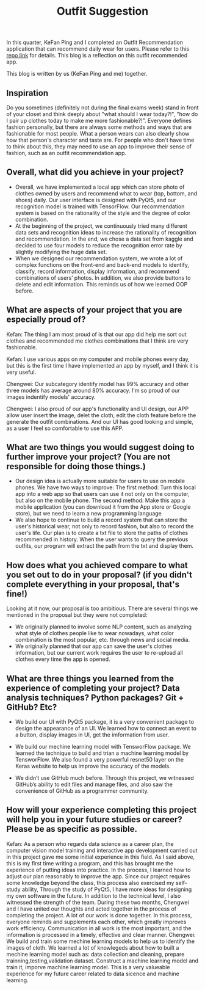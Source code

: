 ﻿---
layout: post
title: Outfit Suggestion
---
In this quarter, KeFan Ping and I completed an Outfit Recommendation application that can recommend daily wear for users. Please refer to this [repo link](https://github.com/KefanPing/Outfit_Recommendation_Project) for details. This blog is a reflection on this outfit recommended app.

This blog is written by us (KeFan Ping and me) together.

## Inspiration

Do you sometimes (definitely not during the final exams week) stand in front of your closet and think deeply about "what should I wear today?!", "how do I pair up clothes today to make me more fashionable?!". Everyone defines fashion personally, but there are always some methods and ways that are fashionable for most people. What a person wears can also clearly show how that person's character and taste are. For people who don't have time to think about this, they may need to use an app to improve their sense of fashion, such as an outfit recommendation app. 

## Overall, what did you achieve in your project? 

- Overall, we have implemented a local app which can store photo of clothes owned by users and recommend what to wear (top, bottom, and shoes) daily. Our user interface is designed with PyQt5, and our recognition model is trained with TensorFlow. Our recommendation system is based on the rationality of the style and the degree of color combination. 
- At the beginning of the project, we continuously tried many different data sets and recognition ideas to increase the rationality of recognition and recommendation. In the end, we chose a data set from kaggle and decided to use four models to reduce the recognition error rate by slightly modifying the huge data set.
- When we designed our recommendation system, we wrote a lot of complex functions on the front-end and back-end models to identify, classify, record information, display information, and recommend combinations of users’ photos. In addition, we also provide buttons to delete and edit information. This reminds us of how we learned OOP before.

## What are aspects of your project that you are especially proud of? 

Kefan: The thing I am most proud of is that our app did help me sort out clothes and recommended me clothes combinations that I think are very fashionable.

Kefan: I use various apps on my computer and mobile phones every day, but this is the first time I have implemented an app by myself, and I think it is very useful.

Chengwei: Our subcategory identify model has 99% accuracy and other three models has average around 80% accuracy. I'm so proud of our images indentify models' accuracy.

Chengwei: I also proud of our app's functionality and UI design, our APP allow user insert the image, delet the cloth, edit the cloth feature before the generate the outfit combinations. And our UI has good looking and simple, as a user I feel so comfortable to use this APP.


## What are two things you would suggest doing to further improve your project? (You are not responsible for doing those things.) 

- Our design idea is actually more suitable for users to use on mobile phones. We have two ways to improve:
    The first method: Turn this local app into a web app so that users can use it not only on the computer, but also on the mobile phone.
    The second method: Make this app a mobile application (you can download it from the App store or Google store), but we need to learn a new programming language
- We also hope to continue to build a record system that can store the user's historical wear, not only to record fashion, but also to record the user's life. Our plan is to create a txt file to store the paths of clothes recommended in history. When the user wants to query the previous outfits, our program will extract the path from the txt and display them.


## How does what you achieved compare to what you set out to do in your proposal? (if you didn't complete everything in your proposal, that's fine!)

Looking at it now, our proposal is too ambitious. There are several things we mentioned in the proposal but they were not completed: 
-  We originally planned to involve some NLP content, such as analyzing what style of clothes people like to wear nowadays, what color combination is the most popular, etc. through news and social media.
-  We originally planned that our app can save the user's clothes information, but our current work requires the user to re-upload all clothes every time the app is opened.

## What are three things you learned from the experience of completing your project? Data analysis techniques? Python packages? Git + GitHub? Etc? 

- We build our UI with PyQt5 package, it is a very convenient package to design the appearance of an UI. We learned how to connect an event to a button, display images in UI, get the imformation from user.

-  We build our mechine learning model with TensworFlow package. We learned the technique to build and trian a machine learning model by TensworFlow. We also found a very powerful resnet50 layer on the Keras website to help us improve the accuracy of the models.

-  We didn’t use GitHub much before. Through this project, we witnessed GitHub’s ability to edit files and manage files, and also saw the convenience of GitHub as a programmer community.

## How will your experience completing this project will help you in your future studies or career? Please be as specific as possible. 

Kefan: As a person who regards data science as a career plan, the computer vision model training and interactive app development carried out in this project gave me some initial experience in this field. As I said above, this is my first time writing a program, and this has brought me the experience of putting ideas into practice. In the process, I learned how to adjust our plan reasonably to improve the app. Since our project requires some knowledge beyond the class, this process also exercised my self-study ability, Through the study of PyQt5, I have more ideas for designing my own software in the future. In addition to the technical level, I also witnessed the strength of the team. During these two months, Chengwei and I have united our thoughts and acted together in the process of completing the project. A lot of our work is done together. In this process, everyone reminds and supplements each other, which greatly improves work efficiency. Communication in all work is the most important, and the information is processed in a timely, effective and clear manner.
Chengwei: We build and train some mechine learning models to help us to identify the images of cloth. We learned a lot of knowlegeds about how to built a mechine learning model such as: data collection and cleaning, prepare trainning,testing,validation dataset. Construct a machine learning model and train it, imporve machine learning model. This is a very valueable experience for my future career related to data sicence and machine learning.
